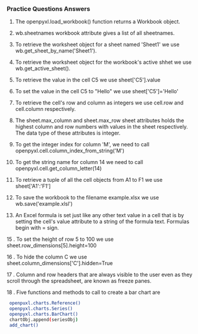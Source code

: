 ### Practice Questions Answers

1. The openpyxl.load_workbook() function returns a Workbook object.

2. wb.sheetnames workbook attribute gives a list of all sheetnames.

3. To retrieve the worksheet object for a sheet named 'Sheet1' we use wb.get_sheet_by_name('Sheet1').

4. To retrieve the worksheet object for the workbook's active shhet we use wb.get_active_sheet().

5. To retrieve the value in the cell C5 we use sheet['C5'].value 

6. To set the value in the cell C5 to "Hello" we use sheet['C5']='Hello'

7. To retrieve the cell's row and column as integers we use cell.row and cell.column respectively.

8. The sheet.max_column and sheet.max_row sheet attributes holds the highest column and row numbers with values in the sheet respectively.
The data type of these attributes is integer.

9. To get the integer index for column 'M', we need to call openpyxl.cell.column_index_from_string('M')

10. To get the string name for column 14 we need to call openpyxl.cell.get_column_letter(14)

11. To retrieve a tuple of all the cell objects from A1 to F1 we use sheet['A1':'F1']

12. To save the workbook to the filename example.xlsx we use wb.save('example.xlsl')

13. An Excel formula is set just like any other text value in a cell that is by setting the cell's value attribute to a string of the formula text.
Formulas begin with = sign.

15 . To set the height of row 5 to 100 we use sheet.row_dimensions[5].height=100

16 . To hide the column C we use sheet.column_dimensions['C'].hidden=True

17 . Column and row headers that are always visible to the user even as they scroll through the spreadsheet, are known as freeze panes.

18 . Five functions and methods to call to create a bar chart are
``` bash
 openpuxl.charts.Reference()
 openpyxl.charts.Series()
 openpyxl.charts.BarChart()
 chartObj.append(seriesObj)
 add_chart()
```
